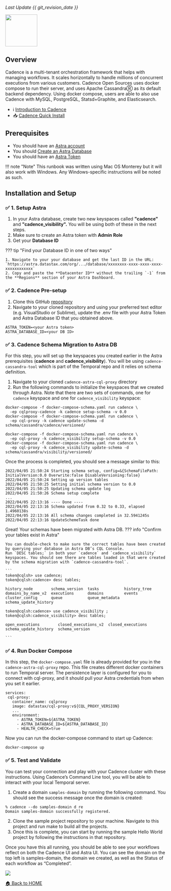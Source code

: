 _Last Update {{ git_revision_date }}_

<img src="/img/cadence/cadence-logo.png" height="100px" />

## Overview

Cadence is a multi-tenant orchestration framework that helps with managing workflows. It scales horizontally to handle millions of concurrent executions from various customers. Cadence Open Sources uses docker compose to run their server, and uses Apache CassandraⓇ as its default backend dependency. Using docker compose, users are able to also use Cadence with MySQL, PostgreSQL, Statsd+Graphite, and Elasticsearch.

- ℹ️ [Introduction to Cadence](https://cadenceworkflow.io/docs/get-started/)
- 📥 [Cadence Quick Install](https://cadenceworkflow.io/docs/get-started/installation/)

## Prerequisites

- You should have an [Astra account](http://astra.datastax.com/)
- You should [Create an Astra Database](/pages/astra/create-instance/)
- You should have an [Astra Token](/pages/astra/create-token/)

!!! note "Note"
This runbook was written using Mac OS Monterey but it will also work with Windows. Any Windows-specific instructions will be noted as such.

## Installation and Setup

### ✅ 1. Setup Astra

1. In your Astra database, create two new keyspaces called **"cadence"** and **"cadence_visibility".** You will be using both of these in the next steps.
2. Make sure to create an Astra token with **Admin Role**
3. Get your **Database ID**

??? tip "Find your Database ID in one of two ways"

    1. Navigate to your your database and get the last ID in the URL: `https://astra.datastax.com/org/.../database/xxxxxxxx-xxxx-xxxx-xxxx-xxxxxxxxxxxx`
    2. Copy and paste the **Datacenter ID** without the trailing `-1` from the **Regions** section of your Astra Dashboard.

### ✅ 2. Cadence Pre-setup

1. Clone this GitHub [repository](https://github.com/melienherrera/cadence-astra-cql-proxy)
2. Navigate to your cloned repository and using your preferred text editor (e.g. VisualStudio or Sublime), update the .env file with your Astra Token and Astra Database ID that you obtained above.

```
ASTRA_TOKEN=<your Astra token>
ASTRA_DATABASE_ID=<your DB ID>
```

### ✅ 3. Cadence Schema Migration to Astra DB

For this step, you will set up the keyspaces you created earlier in the Astra prerequisites (**cadence** and **cadence_visibility**). You will be using `cadence-cassandra-tool` which is part of the Temporal repo and it relies on schema definition.

1. Navigate to your cloned `cadence-astra-cql-proxy` directory
2. Run the following commands to initialize the keyspaces that we created through Astra. Note that there are two sets of commands, one for `cadence` keyspace and one for `cadence_visibility` keyspace:

```
docker-compose -f docker-compose-schema.yaml run cadence \
  -ep cqlproxy-cadence -k cadence setup-schema -v 0.0
docker-compose -f docker-compose-schema.yaml run cadence \
  -ep cql-proxy -k cadence update-schema -d schema/cassandra/cadence/versioned/

docker-compose -f docker-compose-schema.yaml run cadence \
  -ep cql-proxy -k cadence_visibility setup-schema -v 0.0
docker-compose -f docker-compose-schema.yaml run cadence \
  -ep cql-proxy -k cadence_visibility update-schema -d schema/cassandra/visibility/versioned/
```

Once the process is completed, you should see a message similar to this:

```
2022/04/05 21:50:24 Starting schema setup, config=&{SchemaFilePath: InitialVersion:0.0 Overwrite:false DisableVersioning:false}
2022/04/05 21:50:24 Setting up version tables
2022/04/05 21:50:25 Setting initial schema version to 0.0
2022/04/05 21:50:25 Updating schema update log
2022/04/05 21:50:26 Schema setup complete
...
2022/04/05 22:13:16 ---- Done ----
2022/04/05 22:13:16 Schema updated from 0.32 to 0.33, elapsed 1.4960138s
2022/04/05 22:13:16 All schema changes completed in 32.5941245s
2022/04/05 22:13:16 UpdateSchemeTask done
```

Great! Your schemas have been migrated with Astra DB.
??? info "Confirm your tables exist in Astra"
    
    You can double-check to make sure the correct tables have been created by querying your database in Astra DB’s CQL Console.
    Run `DESC tables;` in both your `cadence` and `cadence_visibility` keyspaces. You should see there are tables loaded in that were created by the schema migration with `cadence-cassandra-tool`.

    ```
    token@cqlsh> use cadence;
    token@cqlsh:cadence> desc tables;

    history_node        schema_version  tasks           history_tree
    domains_by_name_v2  executions      domains         events
    cluster_config      queue           queue_metadata  schema_update_history

    token@cqlsh:cadence> use cadence_visibility ;
    token@cqlsh:cadence_visibility> desc tables;

    open_executions        closed_executions_v2  closed_executions
    schema_update_history  schema_version

    ```

### ✅ 4. Run Docker Compose

In this step, the `docker-compose.yaml` file is already provided for you in the `cadence-astra-cql-proxy` repo. This file creates different docker containers to run Temporal server. The persistence layer is configured for you to connect with cql-proxy, and it should pull your Astra credentials from when you set it earlier.

```
services:
 cql-proxy:
   container_name: cqlproxy
   image: datastax/cql-proxy:v${CQL_PROXY_VERSION}
   ...
   environment:
     - ASTRA_TOKEN=${ASTRA_TOKEN}
     - ASTRA_DATABASE_ID=${ASTRA_DATABASE_ID}
     - HEALTH_CHECK=true
```

Now you can run the docker-compose command to start up Cadence:

```
docker-compose up
```

### ✅ 5. Test and Validate

You can test your connection and play with your Cadence cluster with these instructions.
Using Cadence’s Command Line tool, you will be able to interact with your local Temporal server.

1. Create a domain `samples-domain` by running the following command. You should see the success message once the domain is created:

```
% cadence --do samples-domain d re
Domain samples-domain successfully registered.
```

2. Clone the sample project repository to your machine. Navigate to this project and run make to build all the projects.
3. Once this is complete, you can start by running the sample Hello World project by following the instructions in that repository.

Once you have this all running, you should be able to see your workflows reflect on both the Cadence UI and Astra UI. You can see the domain on the top left is samples-domain, the domain we created, as well as the Status of each workflow as “Completed”.

<img src="/img/cadence/cadence-testui.png"  />

[🏠 Back to HOME](https://awesome-astra.github.io/docs/)
